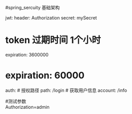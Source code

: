 #spring_sercuity 基础架构
 
 jwt:
   header: Authorization
   secret: mySecret
   # token 过期时间 1个小时
   expiration: 3600000
 #  expiration: 60000
   auth:
     # 授权路径
     path: /login
     # 获取用户信息
     account: /info
     
 #测试参数  
 Authorization=admin